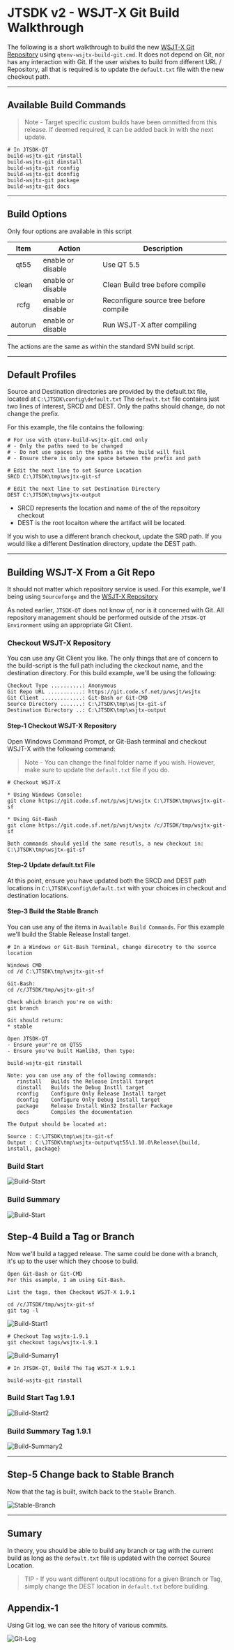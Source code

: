 # JTSDK v2 - WSJT-X Git Build Walkthrough
The following is a short walkthrough to build the new 
[WSJT-X Git Repository](https://sourceforge.net/p/wsjt/wsjtx/ci/stable/tree/) using `qtenv-wsjtx-build-git.cmd`.
It does not depend on Git, nor has any interaction with Git. If the
user wishes to build from different URL / Repository, all that is
required is to update the `default.txt` file with the new checkout
path. 

---

## Available Build Commands
>Note - Target specific custom builds have been ommitted from this release. If deemed required, it can be added back in with the next update.
```
# In JTSDK-QT
build-wsjtx-git rinstall
build-wsjtx-git dinstall
build-wsjtx-git rconfig
build-wsjtx-git dconfig
build-wsjtx-git package
build-wsjtx-git docs
```

---

## Build Options
Only four options are available in this script

| Item       | Action             | Description   |
| :---------:|--------------------|---------------|
| qt55       | enable or disable  | Use QT 5.5    |
| clean      | enable or disable  | Clean Build tree before compile |
| rcfg       | enable or disable  | Reconfigure source tree before compile |
| autorun    | enable or disable  | Run WSJT-X after compiling |

The actions are the same as within the standard SVN build script. 

---

## Default Profiles
Source and Destination directories are provided by the default.txt file, located
at `C:\JTSDK\config\default.txt` The `default.txt` file contains just two lines
of interest, SRCD and DEST. Only the paths should change, do not change the prefix.

For this example, the file contains the following:
```
# For use with qtenv-build-wsjtx-git.cmd only
# - Only the paths need to be changed
# - Do not use spaces in the paths as the build will fail
# - Ensure there is only one space between the prefix and path

# Edit the next line to set Source Location
SRCD C:\JTSDK\tmp\wsjtx-git-sf

# Edit the next line to set Destination Directory
DEST C:\JTSDK\tmp\wsjtx-output
```

* SRCD represents the location and name of the of the repsoitory checkout
* DEST is the root locaiton where the artifact will be located.

If you wish to use a different branch checkout, update the SRD path. If
you would like a different Destination directory, update the DEST path.

---
## Building WSJT-X From a Git Repo
It should not matter which repository service is used. For this example, we'll being using `Sourceforge` and the [WSJT-X Repository](https://sourceforge.net/p/wsjt/wsjtx/ci/stable/tree/)

As noted earlier, `JTSDK-QT` does not know of, nor is it concerned with
Git. All repository management should be performed outside of the 
`JTSDK-QT Environment` using an appropriate Git Client.

### Checkout WSJT-X Repository
You can use any Git Client you like. The only things that are of concern to the
build-script is the full path including the ckeckout name, and the destination
directory. For this build example, we'll be using the following:
```
Checkout Type ..........: Anonymous
Git Repo URL ...........: https://git.code.sf.net/p/wsjt/wsjtx 
Git Client .............: Git-Bash or Git-CMD
Source Directory .......: C:\JTSDK\tmp\wsjtx-git-sf
Destination Directory ..: C:\JTSDK\tmp\wsjtx-output
```

#### **Step-1 Checkout WSJT-X Repository**
Open Windows Command Prompt, or Git-Bash terminal and checkout WSJT-X with the
following command:

>Note - You can change the final folder name if you wish. However, make sure to
update the `default.txt` file if you do.

```
# Checkout WSJT-X

* Using Windows Console:
git clone https://git.code.sf.net/p/wsjt/wsjtx C:\JTSDK\tmp\wsjtx-git-sf

* Using Git-Bash
git clone https://git.code.sf.net/p/wsjt/wsjtx /c/JTSDK/tmp/wsjtx-git-sf

Both commands should yeild the same resutls, a new checkout in: C:\JTSDK\tmp\wsjtx-git-sf

```
#### **Step-2 Update default.txt File**
At this point, ensure you have updated both the SRCD and DEST path locations
in `C:\JTSDK\config\default.txt` with your choices in checkout and destination locations.

#### **Step-3 Build the Stable Branch**
You can use any of the items in `Available Build Commands`. For this example
we'll build the Stable Release Install target.
```
# In a Windows or Git-Bash Terminal, change direcotry to the source location

Windows CMD
cd /d C:\JTSDK\tmp\wsjtx-git-sf

Git-Bash:
cd /c/JTSDK/tmp/wsjtx-git-sf

Check which branch you're on with:
git branch

Git should return:
* stable

Open JTSDK-QT
- Ensure your're on QT55
- Ensure you've built Hamlib3, then type:

build-wsjtx-git rinstall

Note: you can use any of the following commands:
   rinstall   Builds the Release Install target
   dinstall   Builds the Debug Instll target
   rconfig    Configure Only Release Install target
   dconfig    Configure Only Debug Install target
   package    Release Install Win32 Installer Package
   docs       Compiles the documentation

The Output should be located at:

Source : C:\JTSDK\tmp\wsjtx-git-sf
Output : C:\JTSDK\tmp\wsjtx-output\qt55\1.10.0\Release\{build, install, package}

```

### **Build Start**

![Build-Start](images/wsjtx-git.1.PNG)

### **Build Summary**

![Build-Start](images/wsjtx-git.2.PNG)

## Step-4 Build a Tag or Branch
Now we'll build a tagged release. The same could be done with
a branch, it's up to the user which they choose to build.

```
Open Git-Bash or Git-CMD
For this esample, I am using Git-Bash.

List the tags, then Checkout WSJT-X 1.9.1

cd /c/JTSDK/tmp/wsjtx-git-sf
git tag -l
```

![Build-Start1](images/wsjtx-git.3.PNG)


```
# Checkout Tag wsjtx-1.9.1
git checkout tags/wsjtx-1.9.1
```

![Build-Sumarry1](images/wsjtx-git.4.PNG)


```
# In JTSDK-QT, Build The Tag WSJT-X 1.9.1

build-wsjtx-git rinstall
```
### **Build Start Tag 1.9.1**

![Build-Start2](images/wsjtx-git.5.PNG)

### **Build Summary Tag 1.9.1**

![Build-Summary2](images/wsjtx-git.6.PNG)

---
## Step-5 Change back to Stable Branch
Now that the tag is built, switch back to the `Stable` Branch.

![Stable-Branch](images/wsjtx-git.7.PNG)

---
## Sumary
In theory, you should be able to build any branch or tag with the current build
as long as the `default.txt` file is updated with the correct Source Location.

>TIP - If you want different output locations for a given Branch or Tag,
simply change the DEST location in `default.txt` before building.


## Appendix-1
Using Git log, we can see the hitory of various commits.

![Git-Log](images/wsjtx-git.8.PNG)









